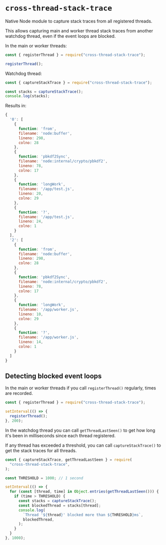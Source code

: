 # `cross-thread-stack-trace`

Native Node module to capture stack traces from all registered threads.

This allows capturing main and worker thread stack traces from another watchdog
thread, even if the event loops are blocked.

In the main or worker threads:

```ts
const { registerThread } = require("cross-thread-stack-trace");

registerThread();
```

Watchdog thread:

```ts
const { captureStackTrace } = require("cross-thread-stack-trace");

const stacks = captureStackTrace();
console.log(stacks);
```

Results in:

```js
{
  '0': [
    {
      function: 'from',
      filename: 'node:buffer',
      lineno: 298,
      colno: 28
    },
    {
      function: 'pbkdf2Sync',
      filename: 'node:internal/crypto/pbkdf2',
      lineno: 78,
      colno: 17
    },
    {
      function: 'longWork',
      filename: '/app/test.js',
      lineno: 20,
      colno: 29
    },
    {
      function: '?',
      filename: '/app/test.js',
      lineno: 24,
      colno: 1
    }
  ],
  '2': [
    {
      function: 'from',
      filename: 'node:buffer',
      lineno: 298,
      colno: 28
    },
    {
      function: 'pbkdf2Sync',
      filename: 'node:internal/crypto/pbkdf2',
      lineno: 78,
      colno: 17
    },
    {
      function: 'longWork',
      filename: '/app/worker.js',
      lineno: 10,
      colno: 29
    },
    {
      function: '?',
      filename: '/app/worker.js',
      lineno: 14,
      colno: 1
    }
  ]
}
```

## Detecting blocked event loops

In the main or worker threads if you call `registerThread()` regularly, times
are recorded.

```ts
const { registerThread } = require("cross-thread-stack-trace");

setInterval(() => {
  registerThread();
}, 200);
```

In the watchdog thread you can call `getThreadLastSeen()` to get how long it's
been in milliseconds since each thread registered.

If any thread has exceeded a threshold, you can call `captureStackTrace()` to
get the stack traces for all threads.

```ts
const { captureStackTrace, getThreadLastSeen } = require(
  "cross-thread-stack-trace",
);

const THRESHOLD = 1000; // 1 second

setInterval(() => {
  for (const [thread, time] in Object.entries(getThreadLastSeen())) {
    if (time > THRESHOLD) {
      const stacks = captureStackTrace();
      const blockedThread = stacks[thread];
      console.log(
        `Thread '${thread}' blocked more than ${THRESHOLD}ms`,
        blockedThread,
      );
    }
  }
}, 1000);
```
